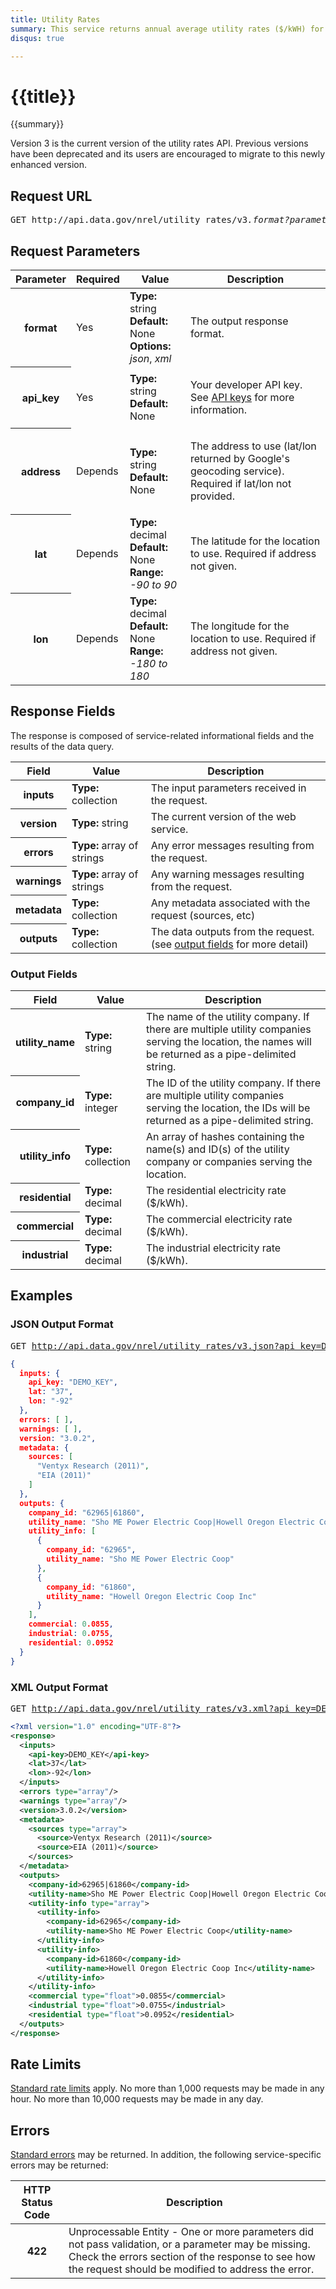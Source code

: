 ```yaml
---
title: Utility Rates
summary: This service returns annual average utility rates ($/kWH) for residential, commercial and industrial sectors as well as the local utility name for a specific location. This service does not return complex rate information.
disqus: true

---
```


# {{title}}
{{summary}}

Version 3 is the current version of the utility rates API. Previous versions have been deprecated and its users are encouraged to migrate to this newly enhanced version.

<ul id="toc"></ul>

## Request URL

<pre>GET http://api.data.gov/nrel/utility_rates/v3<em>.format?parameters</em></pre>

## Request Parameters

<table border="0" cellpadding="0" cellspacing="0" class="doc-parameters">
  <thead>
    <tr>
      <th class="doc-parameters-name" scope="col">Parameter</th>
      <th class="doc-parameters-required" scope="col">Required</th>
      <th class="doc-parameters-value" scope="col">Value</th>
      <th class="doc-parameters-description" scope="col">Description</th>
    </tr>
  </thead>
  <tbody>
    <tr>
      <th class="doc-parameter-name" scope="row">format</th>
      <td class="doc-parameter-required">Yes</td>
      <td class="doc-parameter-value">
        <div class="doc-parameter-value-field">
          <strong>Type:</strong> string
        </div>
        <div class="doc-parameter-value-field">
          <strong>Default:</strong> None
        </div>
        <div class="doc-parameter-value-field">
          <strong>Options:</strong> <em>json</em>, <em>xml</em>
        </div>
      </td>
      <td class="doc-parameter-description">
        <p>The output response format.</p>
      </td>
    </tr>
    <tr>
      <th class="doc-parameter-name" scope="row">api_key</th>
      <td class="doc-parameter-required">Yes</td>
      <td class="doc-parameter-value">
        <div class="doc-parameter-value-field">
          <strong>Type:</strong> string
        </div>
        <div class="doc-parameter-value-field">
          <strong>Default:</strong> None
        </div>
      </td>
      <td class="doc-parameter-description">
        <p>Your developer API key. See <a href="/doc/api-key">API keys</a> for more information.</p>
      </td>
    </tr>
    <tr>
      <th class="doc-parameter-name" scope="row">address</th>
      <td class="doc-parameter-required">Depends</td>
      <td class="doc-parameter-value">
        <div class="doc-parameter-value-field">
          <strong>Type:</strong> string
        </div>
        <div class="doc-parameter-value-field">
          <strong>Default:</strong> None
        </div>
        <div class="doc-parameter-value-field"></div>
      </td>
      <td class="doc-parameter-description">
        <p>The address to use (lat/lon returned by Google's geocoding service). Required if lat/lon not provided.</p>
      </td>
    </tr>
    <tr>
      <th class="doc-parameter-name" scope="row">lat</th>
      <td class="doc-parameter-required">Depends</td>
      <td class="doc-parameter-value">
        <div class="doc-parameter-value-field">
          <strong>Type:</strong> decimal
        </div>
        <div class="doc-parameter-value-field">
          <strong>Default:</strong> None
        </div>
        <div class="doc-parameter-value-field">
          <strong>Range:</strong> <i>-90 to 90</i>
        </div>
      </td>
      <td class="doc-parameter-description">The latitude for the location to use. Required if address not given.</td>
    </tr>
    <tr>
      <th class="doc-parameter-name" scope="row">lon</th>
      <td class="doc-parameter-required">Depends</td>
      <td class="doc-parameter-value">
        <div class="doc-parameter-value-field">
          <strong>Type:</strong> decimal
        </div>
        <div class="doc-parameter-value-field">
          <strong>Default:</strong> None
        </div>
        <div class="doc-parameter-value-field">
          <strong>Range:</strong> <i>-180 to 180</i>
        </div>
      </td>
      <td class="doc-parameter-description">The longitude for the location to use. Required if address not given.</td>
    </tr>
  </tbody>
</table>

## Response Fields

The response is composed of service-related informational fields and the results of the data query.

<table border="0" cellpadding="0" cellspacing="0" class="doc-parameters">
  <thead>
    <tr>
      <th class="doc-parameters-name" scope="col">Field</th>
      <th class="doc-parameters-value" scope="col">Value</th>
      <th class="doc-parameters-description" scope="col">Description</th>
    </tr>
  </thead>
  <tbody>
    <tr>
      <th class="doc-parameter-name" scope="row">inputs</th>
      <td class="doc-parameter-value"><strong>Type:</strong> collection</td>
      <td class="doc-parameter-description">The input parameters received in the request.</td>
    </tr>
    <tr>
      <th class="doc-parameter-name" scope="row">version</th>
      <td class="doc-parameter-value"><strong>Type:</strong> string</td>
      <td class="doc-parameter-description">The current version of the web service.</td>
    </tr>
    <tr>
      <th class="doc-parameter-name" scope="row">errors</th>
      <td class="doc-parameter-value"><strong>Type:</strong> array of strings</td>
      <td class="doc-parameter-description">Any error messages resulting from the request.</td>
    </tr>
    <tr>
      <th class="doc-parameter-name" scope="row">warnings</th>
      <td class="doc-parameter-value"><strong>Type:</strong> array of strings</td>
      <td class="doc-parameter-description">Any warning messages resulting from the request.</td>
    </tr>
    <tr>
      <th class="doc-parameter-name" scope="row">metadata</th>
      <td class="doc-parameter-value"><strong>Type:</strong> collection</td>
      <td class="doc-parameter-description">Any metadata associated with the request (sources, etc)</td>
    </tr>
    <tr>
      <th class="doc-parameter-name" scope="row">outputs</th>
      <td class="doc-parameter-value"><strong>Type:</strong> collection</td>
      <td class="doc-parameter-description">The data outputs from the request. (see <a href="#output-fields">output fields</a> for more detail)</td>
    </tr>
  </tbody>
</table>

### Output Fields

<table border="0" cellpadding="0" cellspacing="0" class="doc-parameters">
  <thead>
    <tr>
      <th class="doc-parameters-name" scope="col">Field</th>
      <th class="doc-parameters-value" scope="col">Value</th>
      <th class="doc-parameters-description" scope="col">Description</th>
    </tr>
  </thead>
  <tbody>
    <tr>
      <th class="doc-parameter-name" scope="row">utility_name</th>
      <td class="doc-parameter-value"><strong>Type:</strong> string</td>
      <td class="doc-parameter-description">The name of the utility company. If there are multiple utility companies serving the location, the names will be returned as a pipe-delimited string.</td>
    </tr>
    <tr>
      <th class="doc-parameter-name" scope="row">company_id</th>
      <td class="doc-parameter-value"><strong>Type:</strong> integer</td>
      <td class="doc-parameter-description">The ID of the utility company. <span>If there are multiple utility companies serving the location, the IDs will be returned as a pipe-delimited string.</span></td>
    </tr>
    <tr>
      <th class="doc-parameter-name" scope="row">utility_info</th>
      <td class="doc-parameter-value"><strong>Type:</strong> <span>collection</span></td>
      <td class="doc-parameter-description">An array of hashes containing the name(s) and ID(s) of the utility company or companies serving the location.</td>
    </tr>
    <tr>
      <th class="doc-parameter-name" scope="row">residential</th>
      <td class="doc-parameter-value"><strong>Type:</strong> decimal</td>
      <td class="doc-parameter-description">The residential electricity rate ($/kWh).</td>
    </tr>
    <tr>
      <th class="doc-parameter-name" scope="row">commercial</th>
      <td class="doc-parameter-value"><strong>Type:</strong> decimal</td>
      <td class="doc-parameter-description">The commercial electricity rate <span>($/kWh)</span>.</td>
    </tr>
    <tr>
      <th class="doc-parameter-name" scope="row">industrial</th>
      <td class="doc-parameter-value"><strong>Type:</strong> decimal</td>
      <td class="doc-parameter-description">The industrial electricity rate <span>($/kWh)</span>.</td>
    </tr>
  </tbody>
</table>

## Examples

### JSON Output Format

<pre>GET <a href="http://api.data.gov/nrel/utility_rates/v3.json?api_key=DEMO_KEY&amp;lat=37&amp;lon=-92">http://api.data.gov/nrel/utility_rates/v3.json?api_key=DEMO_KEY&amp;lat=37&amp;lon=-92</a></pre>

```json
{
  inputs: {
    api_key: "DEMO_KEY",
    lat: "37",
    lon: "-92"
  },
  errors: [ ],
  warnings: [ ],
  version: "3.0.2",
  metadata: {
    sources: [
      "Ventyx Research (2011)",
      "EIA (2011)"
    ]
  },
  outputs: {
    company_id: "62965|61860",
    utility_name: "Sho ME Power Electric Coop|Howell Oregon Electric Coop Inc",
    utility_info: [
      {
        company_id: "62965",
        utility_name: "Sho ME Power Electric Coop"
      },
      {
        company_id: "61860",
        utility_name: "Howell Oregon Electric Coop Inc"
      }
    ],
    commercial: 0.0855,
    industrial: 0.0755,
    residential: 0.0952
  }
}
```

### XML Output Format

<pre>GET <a href="http://api.data.gov/nrel/utility_rates/v3.xml?api_key=DEMO_KEY&amp;lat=37&amp;lon=-92">http://api.data.gov/nrel/utility_rates/v3.xml?api_key=DEMO_KEY&amp;lat=37&amp;lon=-92</a></pre>

```xml
<?xml version="1.0" encoding="UTF-8"?>
<response>
  <inputs>
    <api-key>DEMO_KEY</api-key>
    <lat>37</lat>
    <lon>-92</lon>
  </inputs>
  <errors type="array"/>
  <warnings type="array"/>
  <version>3.0.2</version>
  <metadata>
    <sources type="array">
      <source>Ventyx Research (2011)</source>
      <source>EIA (2011)</source>
    </sources>
  </metadata>
  <outputs>
    <company-id>62965|61860</company-id>
    <utility-name>Sho ME Power Electric Coop|Howell Oregon Electric Coop Inc</utility-name>
    <utility-info type="array">
      <utility-info>
        <company-id>62965</company-id>
        <utility-name>Sho ME Power Electric Coop</utility-name>
      </utility-info>
      <utility-info>
        <company-id>61860</company-id>
        <utility-name>Howell Oregon Electric Coop Inc</utility-name>
      </utility-info>
    </utility-info>
    <commercial type="float">0.0855</commercial>
    <industrial type="float">0.0755</industrial>
    <residential type="float">0.0952</residential>
  </outputs>
</response>
```

## Rate Limits

[Standard rate limits](/docs/rate-limits) apply. No more than 1,000 requests may be made in any hour. No more than 10,000 requests may be made in any day.

## Errors

[Standard errors](/docs/errors) may be returned. In addition, the following service-specific errors may be returned:

<table border="0" cellpadding="0" cellspacing="0" class="doc-parameters">
  <thead>
    <tr>
      <th class="doc-parameters-name" scope="col">HTTP Status Code</th>
      <th class="doc-parameters-required" scope="col">Description</th>
    </tr>
  </thead>
  <tbody>
    <tr>
      <th class="doc-parameter-name" scope="row">422</th>
      <td class="doc-parameter-description">Unprocessable Entity - <span>One or more parameters did not pass validation, or a parameter may be missing. Check the errors section of the response to see how the request should be modified to address the error.</span></td>
    </tr>
  </tbody>
</table>
